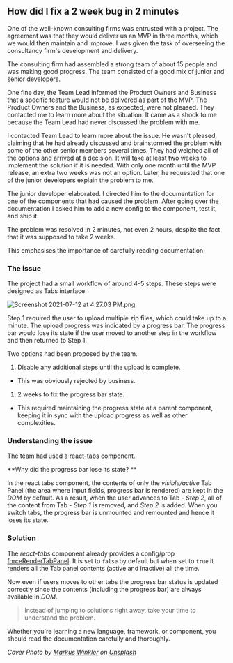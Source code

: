 ## How did I fix a 2 week bug in 2 minutes

One of the well-known consulting firms was entrusted with a project. The agreement was that they would deliver us an MVP in three months, which we would then maintain and improve. I was given the task of overseeing the consultancy firm's development and delivery.

The consulting firm had assembled a strong team of about 15 people and was making good progress. The team consisted of a good mix of junior and senior developers.

One fine day, the Team Lead informed the Product Owners and Business that a specific feature would not be delivered as part of the MVP. The Product Owners and the Business, as expected, were not pleased. They contacted me to learn more about the situation. It came as a shock to me because the Team Lead had never discussed the problem with me.

I contacted Team Lead to learn more about the issue. He wasn't pleased, claiming that he had already discussed and brainstormed the problem with some of the other senior members several times. They had weighed all of the options and arrived at a decision. It will take at least two weeks to implement the solution if it is needed. With only one month until the MVP release, an extra two weeks was not an option. Later, he requested that one of the junior developers explain the problem to me.

The junior developer elaborated. I directed him to the documentation for one of the components that had caused the problem. After going over the documentation I asked him to add a new config to the component, test it, and ship it.

The problem was resolved in 2 minutes, not even 2 hours, despite the fact that it was supposed to take 2 weeks.

This emphasises the importance of carefully reading documentation.

### The issue 

The project had a small workflow of around 4-5 steps. These steps were designed as Tabs interface.


![Screenshot 2021-07-12 at 4.27.03 PM.png](https://cdn.hashnode.com/res/hashnode/image/upload/v1626087440830/dr2mFNGC6.png)

Step 1 required the user to upload multiple zip files, which could take up to a minute. The upload progress was indicated by a progress bar. The progress bar would lose its state if the user moved to another step in the workflow and then returned to Step 1.

Two options had been proposed by the team.

1. Disable any additional steps until the upload is complete.
  - This was obviously rejected by business.
1. 2 weeks to fix the progress bar state.
  - This required maintaining the progress state at a parent component, keeping it in sync with the upload progress as well as other complexities.


### Understanding the issue

The team had used a [react-tabs](https://reactcommunity.org/react-tabs/) component.

**Why did the progress bar lose its state?
**

In the react tabs component, the contents of only the *visible/active* Tab Panel (the area where input fields, progress bar is rendered) are kept in the *DOM* by default. As a result, when the user advances to Tab - *Step 2*, all of the content from Tab - *Step 1* is removed, and *Step 2* is added. When you switch tabs, the progress bar is unmounted and remounted and hence it loses its state.

### Solution

The *react-tabs* component already provides a config/prop [forceRenderTabPanel](https://github.com/reactjs/react-tabs#forcerendertabpanel-boolean). It is set to `false` by default but when set to `true` it renders all the Tab panel contents (active and inactive) all the time.

Now even if users moves to other tabs the progress bar status is updated correctly since the contents (including the progress bar) are always available in *DOM*.


> Instead of jumping to solutions right away, take your time to understand the problem.

Whether you're learning a new language, framework, or component, you should read the documentation carefully and thoroughly.

*Cover Photo by <a href="https://unsplash.com/@markuswinkler?utm_source=unsplash&utm_medium=referral&utm_content=creditCopyText">Markus Winkler</a> on <a href="https://unsplash.com/s/photos/magnifying-glass?utm_source=unsplash&utm_medium=referral&utm_content=creditCopyText">Unsplash</a>*




